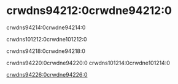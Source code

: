 # crwdns94212:0crwdne94212:0

<p class="description">crwdns94214:0crwdne94214:0</p>

crwdns101212:0crwdne101212:0

crwdns94218:0crwdne94218:0

crwdns94220:0crwdne94220:0 crwdns101214:0crwdne101214:0

[crwdns94226:0crwdne94226:0](crwdns94224:0crwdne94224:0)
